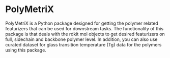 # PolyMetriX
PolyMetriX is a Python package designed for getting the polymer related featurizers that can be used for downstream tasks. The functionality of this package is that deals with the rdkit mol objects to get desired featurizers on full, sidechain and backbone polymer level. In addition, you can also use curated dataset for glass transition temperature (Tg) data for the polymers using this package.